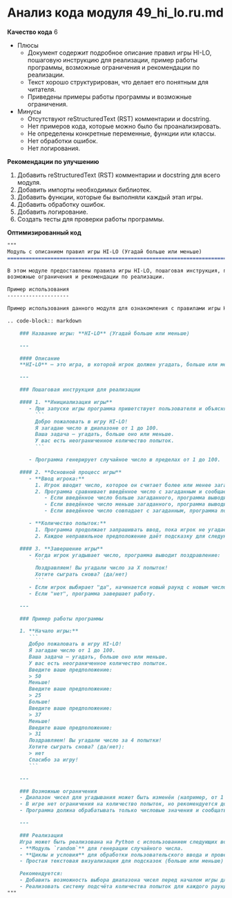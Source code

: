 # Анализ кода модуля 49_hi_lo.ru.md

**Качество кода**
6
- Плюсы
    - Документ содержит подробное описание правил игры HI-LO, пошаговую инструкцию для реализации, пример работы программы, возможные ограничения и рекомендации по реализации.
    - Текст хорошо структурирован, что делает его понятным для читателя.
    - Приведены примеры работы программы и возможные ограничения.
- Минусы
    - Отсутствуют reStructuredText (RST) комментарии и docstring.
    -  Нет примеров кода, которые можно было бы проанализировать.
    - Не определены конкретные переменные, функции или классы.
    - Нет обработки ошибок.
    - Нет логирования.

**Рекомендации по улучшению**
1. Добавить reStructuredText (RST) комментарии и docstring для всего модуля.
2. Добавить импорты необходимых библиотек.
3. Добавить функции, которые бы выполняли каждый этап игры.
4. Добавить обработку ошибок.
5. Добавить логирование.
6. Создать тесты для проверки работы программы.

**Оптимизированный код**

```markdown
"""
Модуль с описанием правил игры HI-LO (Угадай больше или меньше)
========================================================================

В этом модуле предоставлены правила игры HI-LO, пошаговая инструкция, пример работы,
возможные ограничения и рекомендации по реализации.

Пример использования
--------------------

Пример использования данного модуля для ознакомления с правилами игры HI-LO:

.. code-block:: markdown

    ### Название игры: **HI-LO** (Угадай больше или меньше)

    ---

    #### Описание
    **HI-LO** — это игра, в которой игрок должен угадать, больше или меньше загаданное число, чем число, которое он вводит. В начале игры программа генерирует случайное число, и игрок должен угадать, больше или меньше оно, чем загаданное число. Каждый ход игрок получает подсказку: "больше" или "меньше", и его задача — найти правильное число за минимальное количество попыток.

    ---

    ### Пошаговая инструкция для реализации

    #### 1. **Инициализация игры**
       - При запуске игры программа приветствует пользователя и объясняет правила:
         ```
         Добро пожаловать в игру HI-LO!
         Я загадаю число в диапазоне от 1 до 100.
         Ваша задача — угадать, больше оно или меньше.
         У вас есть неограниченное количество попыток.
         ```

       - Программа генерирует случайное число в пределах от 1 до 100.

    #### 2. **Основной процесс игры**
       - **Ввод игрока:**
         1. Игрок вводит число, которое он считает более или менее загаданного.
         2. Программа сравнивает введённое число с загаданным и сообщает:
            - Если введённое число больше загаданного, программа выводит: "Меньше!"
            - Если введённое число меньше загаданного, программа выводит: "Больше!"
            - Если введённое число совпадает с загаданным, программа поздравляет игрока с победой.

       - **Количество попыток:**
         1. Программа продолжает запрашивать ввод, пока игрок не угадает число.
         2. Каждое неправильное предположение даёт подсказку для следующего ввода.

    #### 3. **Завершение игры**
       - Когда игрок угадывает число, программа выводит поздравление:
         ```
         Поздравляем! Вы угадали число за X попыток!
         Хотите сыграть снова? (да/нет)
         ```
       - Если игрок выбирает "да", начинается новый раунд с новым числом.
       - Если "нет", программа завершает работу.

    ---

    ### Пример работы программы

    1. **Начало игры:**
       ```
       Добро пожаловать в игру HI-LO!
       Я загадаю число от 1 до 100.
       Ваша задача — угадать, больше оно или меньше.
       У вас есть неограниченное количество попыток.
       Введите ваше предположение:
       > 50
       Меньше!
       Введите ваше предположение:
       > 25
       Больше!
       Введите ваше предположение:
       > 37
       Меньше!
       Введите ваше предположение:
       > 31
       Поздравляем! Вы угадали число за 4 попытки!
       Хотите сыграть снова? (да/нет):
       > нет
       Спасибо за игру!
       ```

    ---

    ### Возможные ограничения
    - Диапазон чисел для угадывания может быть изменён (например, от 1 до 1000 или от 1 до 500).
    - В игре нет ограничения на количество попыток, но рекомендуется добавление счётчика попыток для подсчёта результата.
    - Программа должна обрабатывать только числовые значения и сообщать об ошибке, если введено некорректное значение.

    ---

    ### Реализация
    Игра может быть реализована на Python с использованием следующих возможностей:
    - **Модуль `random`** для генерации случайного числа.
    - **Циклы и условия** для обработки пользовательского ввода и проверки условия победы.
    - Простая текстовая визуализация для подсказок (больше или меньше) и победного сообщения.

    Рекомендуется:
    - Добавить возможность выбора диапазона чисел перед началом игры для увеличения вариативности.
    - Реализовать систему подсчёта количества попыток для каждого раунда.
"""
```